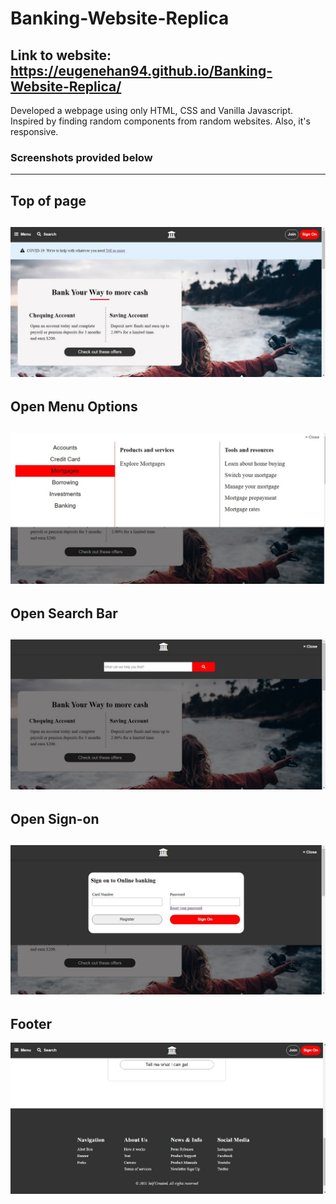 # Banking-Website-Replica

## Link to website: https://eugenehan94.github.io/Banking-Website-Replica/

Developed a webpage using only HTML, CSS and Vanilla Javascript.
Inspired by finding random components from random websites. Also, it's responsive.

### Screenshots provided below
---------------------------------------------------------

## Top of page
![screenShotTop](Screenshot1.jpg)
---------------------------------------------------------

## Open Menu Options
![screenShotMenu](ScreenshotMenuOpen.jpg)
---------------------------------------------------------

## Open Search Bar
![screenShotSearch](ScreenshotSearchOpen.jpg)
---------------------------------------------------------

## Open Sign-on
![screenShotSignOn](ScreenshotSignOnOpen.jpg)
---------------------------------------------------------

## Footer
![screenShotFooter](ScreenshotFooter.jpg)
